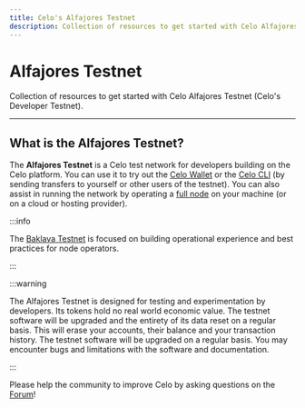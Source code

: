 ```yaml
---
title: Celo's Alfajores Testnet
description: Collection of resources to get started with Celo Alfajores Testnet (Celo's Developer Testnet).
---
```


# Alfajores Testnet

Collection of resources to get started with Celo Alfajores Testnet (Celo's Developer Testnet).

---

## What is the Alfajores Testnet?

The **Alfajores Testnet** is a Celo test network for developers building on the Celo platform. You can use it to try out the [Celo Wallet](https://docs.celo.org/wallet) or the [Celo CLI](/cli) \(by sending transfers to yourself or other users of the testnet\). You can also assist in running the network by operating a [full node](/network/mainnet/run-full-node) on your machine \(or on a cloud or hosting provider\).

:::info

The [Baklava Testnet](/network/baklava/) is focused on building operational experience and best practices for node operators.

:::

:::warning

The Alfajores Testnet is designed for testing and experimentation by developers. Its tokens hold no real world economic value. The testnet software will be upgraded and the entirety of its data reset on a regular basis. This will erase your accounts, their balance and your transaction history. The testnet software will be upgraded on a regular basis. You may encounter bugs and limitations with the software and documentation.

:::

Please help the community to improve Celo by asking questions on the [Forum](https://forum.celo.org/c/testnets/alfajores-testnet/6)!
